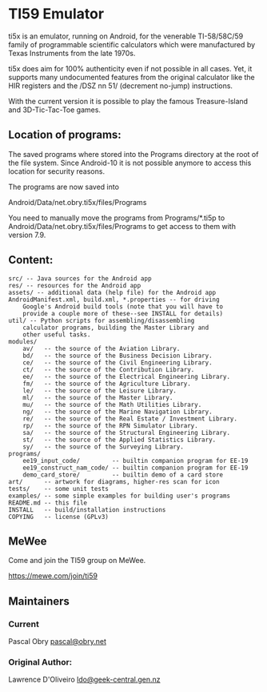 # TI59 Emulator

ti5x is an emulator, running on Android, for the venerable
TI-58/58C/59 family of programmable scientific calculators
which were manufactured by Texas Instruments from the late
1970s.

ti5x does aim for 100% authenticity even if not possible
in all cases. Yet, it supports many undocumented features
from the original calculator like the HIR registers and
the /DSZ nn 51/ (decrement no-jump) instructions.

With the current version it is possible to play the famous
Treasure-Island and 3D-Tic-Tac-Toe games.

## Location of programs:

The saved programs where stored into the Programs directory at
the root of the file system. Since Android-10 it is not possible
anymore to access this location for security reasons.

The programs are now saved into

  Android/Data/net.obry.ti5x/files/Programs

You need to manually move the programs from Programs/*.ti5p to
Android/Data/net.obry.ti5x/files/Programs to get access to them
with version 7.9.

## Content:
    src/ -- Java sources for the Android app
    res/ -- resources for the Android app
    assets/ -- additional data (help file) for the Android app
    AndroidManifest.xml, build.xml, *.properties -- for driving
        Google's Android build tools (note that you will have to
        provide a couple more of these--see INSTALL for details)
    util/ -- Python scripts for assembling/disassembling
        calculator programs, building the Master Library and
        other useful tasks.
    modules/
        av/   -- the source of the Aviation Library.
        bd/   -- the source of the Business Decision Library.
        ce/   -- the source of the Civil Engineering Library.
        ct/   -- the source of the Contribution Library.
        ee/   -- the source of the Electrical Engineering Library.
        fm/   -- the source of the Agriculture Library.
        le/   -- the source of the Leisure Library.
        ml/   -- the source of the Master Library.
        mu/   -- the source of the Math Utilities Library.
        ng/   -- the source of the Marine Navigation Library.
        re/   -- the source of the Real Estate / Investment Library.
        rp/   -- the source of the RPN Simulator Library.
        sa/   -- the source of the Structural Engineering Library.
        st/   -- the source of the Applied Statistics Library.
        sy/   -- the source of the Surveying Library.
    programs/
        ee19_input_code/         -- builtin companion program for EE-19
        ee19_construct_nam_code/ -- builtin companion program for EE-19
        demo_card_store/         -- builtin demo of a card store
    art/      -- artwork for diagrams, higher-res scan for icon
    tests/    -- some unit tests
    examples/ -- some simple examples for building user's programs
    README.md -- this file
    INSTALL   -- build/installation instructions
    COPYING   -- license (GPLv3)

## MeWee

   Come and join the TI59 group on MeWee.

   https://mewe.com/join/ti59

## Maintainers

### Current

   Pascal Obry <pascal@obry.net>

### Original Author:

   Lawrence D'Oliveiro <ldo@geek-central.gen.nz>
